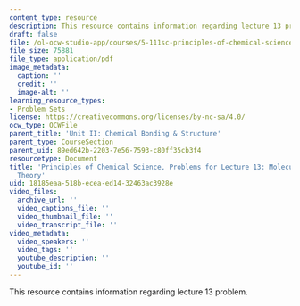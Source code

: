```yaml
---
content_type: resource
description: This resource contains information regarding lecture 13 problem.
draft: false
file: /ol-ocw-studio-app/courses/5-111sc-principles-of-chemical-science-fall-2014/18185eaa518beceaed1432463ac3928e_MIT5_111F14_Lec13Prob.pdf
file_size: 75881
file_type: application/pdf
image_metadata:
  caption: ''
  credit: ''
  image-alt: ''
learning_resource_types:
- Problem Sets
license: https://creativecommons.org/licenses/by-nc-sa/4.0/
ocw_type: OCWFile
parent_title: 'Unit II: Chemical Bonding & Structure'
parent_type: CourseSection
parent_uid: 89ed642b-2203-7e56-7593-c80ff35cb3f4
resourcetype: Document
title: 'Principles of Chemical Science, Problems for Lecture 13: Molecular Orbital
  Theory'
uid: 18185eaa-518b-ecea-ed14-32463ac3928e
video_files:
  archive_url: ''
  video_captions_file: ''
  video_thumbnail_file: ''
  video_transcript_file: ''
video_metadata:
  video_speakers: ''
  video_tags: ''
  youtube_description: ''
  youtube_id: ''
---
```

This resource contains information regarding lecture 13 problem.